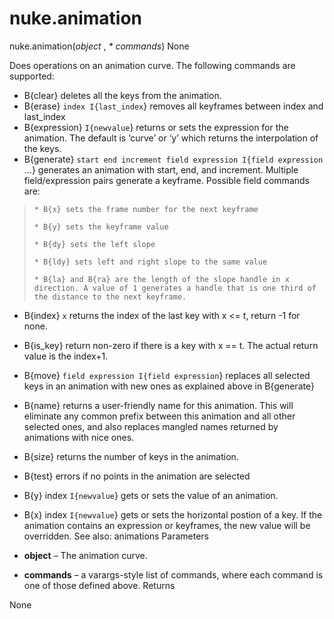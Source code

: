 # nuke.animation
nuke.animation(_object_ , _* commands_)  None

Does operations on an animation curve.
The following commands are supported:

  * B{clear} deletes all the keys from the animation.
  * B{erase} `index I{last_index`} removes all keyframes between index and last_index
  * B{expression} `I{newvalue`} returns or sets the expression for the animation. The default is ‘curve’ or ‘y’ which returns the interpolation of the keys.
  * B{generate} `start end increment field expression I{field expression` …} generates an animation with start, end, and increment. Multiple field/expression pairs generate a keyframe. Possible field commands are:
>     * B{x} sets the frame number for the next keyframe
>
>     * B{y} sets the keyframe value
>
>     * B{dy} sets the left slope
>
>     * B{ldy} sets left and right slope to the same value
>
>     * B{la} and B{ra} are the length of the slope handle in x direction. A value of 1 generates a handle that is one third of the distance to the next keyframe.
  * B{index} `x` returns the index of the last key with x <= t, return -1 for none.
  * B{is_key} return non-zero if there is a key with x == t. The actual return value is the index+1.
  * B{move} `field expression I{field expression`} replaces all selected keys in an animation with new ones as explained above in B{generate}
  * B{name} returns a user-friendly name for this animation. This will eliminate any common prefix between this animation and all other selected ones, and also replaces mangled names returned by animations with nice ones.
  * B{size} returns the number of keys in the animation.
  * B{test} errors if no points in the animation are selected
  * B{y} index `I{newvalue`} gets or sets the value of an animation.
  * B{x} index `I{newvalue`} gets or sets the horizontal postion of a key. If the animation contains an expression or keyframes, the new value will be overridden.
See also: animations
Parameters

  * **object** – The animation curve.
  * **commands** – a varargs-style list of commands, where each command is one of those defined above.
Returns

None